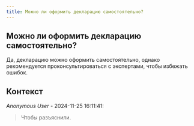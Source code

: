 ```yaml
---
title: Можно ли оформить декларацию самостоятельно?
---
```


## Можно ли оформить декларацию самостоятельно?

Да, декларацию можно оформить самостоятельно, однако рекомендуется проконсультироваться с экспертами, чтобы избежать ошибок.

## Контекст

_Anonymous User_ - 2024-11-25 16:11:41:

> Чтобы разъяснили.
